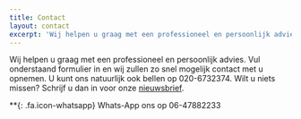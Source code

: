 ```yaml
---
title: Contact
layout: contact
excerpt: 'Wij helpen u graag met een professioneel en persoonlijk advies. Vul onderstaand formulier in en wij zullen zo snel mogelijk contact met u opnemen. U kunt ons natuurlijk ook bellen op 020-6732374.'
---
```


Wij helpen u graag met een professioneel en persoonlijk advies. Vul onderstaand formulier in en wij zullen zo snel mogelijk contact met u opnemen. U kunt ons natuurlijk ook bellen op 020-6732374. Wilt u niets missen? Schrijf u dan in voor onze [nieuwsbrief](/contact/nieuwsbrief/index.html).

**{: .fa.icon-whatsapp} Whats-App ons op 06-47882233